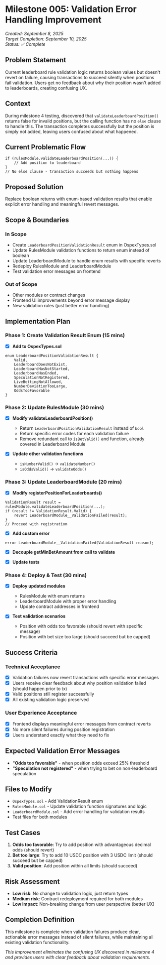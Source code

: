 # Milestone 005: Validation Error Handling Improvement
*Created: September 8, 2025*  
*Target Completion: September 10, 2025*  
*Status: ✅ Complete*

## Problem Statement
Current leaderboard rule validation logic returns boolean values but doesn't revert on failure, causing transactions to succeed silently when positions fail validation. Users get no feedback about why their position wasn't added to leaderboards, creating confusing UX.

## Context
During milestone 4 testing, discovered that `validateLeaderboardPosition()` returns false for invalid positions, but the calling function has no `else` clause to handle this. The transaction completes successfully but the position is simply not added, leaving users confused about what happened.

## Current Problematic Flow
```solidity
if (rulesModule.validateLeaderboardPosition(...)) {
    // Add position to leaderboard
}
// No else clause - transaction succeeds but nothing happens
```

## Proposed Solution
Replace boolean returns with enum-based validation results that enable explicit error handling and meaningful revert messages.

## Scope & Boundaries

### In Scope
- Create `LeaderboardPositionValidationResult` enum in OspexTypes.sol
- Update RulesModule validation functions to return enum instead of boolean
- Update LeaderboardModule to handle enum results with specific reverts
- Redeploy RulesModule and LeaderboardModule
- Test validation error messages on frontend

### Out of Scope
- Other modules or contract changes
- Frontend UI improvements beyond error message display
- New validation rules (just better error handling)

## Implementation Plan

### Phase 1: Create Validation Result Enum (15 mins)
- [X] **Add to OspexTypes.sol**
```solidity
enum LeaderboardPositionValidationResult {
    Valid,
    LeaderboardDoesNotExist,
    LeaderboardHasNotStarted,
    LeaderboardHasEnded,
    SpeculationNotRegistered,
    LiveBettingNotAllowed,
    NumberDeviationTooLarge,
    OddsTooFavorable
}
```

### Phase 2: Update RulesModule (30 mins)
- [X] **Modify validateLeaderboardPosition()**
  - Return `LeaderboardPositionValidationResult` instead of `bool`
  - Return specific error codes for each validation failure
  - Remove redundant call to `isBetValid()` and function, already covered in Leaderboard Module

- [X] **Update other validation functions**
  - `isNumberValid()` → `validateNumber()`
  - `isOddsValid()` → `validateOdds()`

### Phase 3: Update LeaderboardModule (20 mins)
- [X] **Modify registerPositionForLeaderboards()**
```solidity
ValidationResult result = rulesModule.validateLeaderboardPosition(...);
if (result != ValidationResult.Valid) {
    revert LeaderboardModule__ValidationFailed(result);
}
// Proceed with registration
```

- [X] **Add custom error**
```solidity
error LeaderboardModule__ValidationFailed(ValidationResult reason);
```

- [X] **Decouple getMinBetAmount from call to validate**

- [X] **Update tests**

### Phase 4: Deploy & Test (30 mins)
- [X] **Deploy updated modules**
  - RulesModule with enum returns
  - LeaderboardModule with proper error handling
  - Update contract addresses in frontend

- [X] **Test validation scenarios**
  - Position with odds too favorable (should revert with specific message)
  - Position with bet size too large (should succeed but be capped)

## Success Criteria

### Technical Acceptance
- [X] Validation failures now revert transactions with specific error messages
- [X] Users receive clear feedback about why position validation failed (should happen prior to tx)
- [X] Valid positions still register successfully
- [X] All existing validation logic preserved

### User Experience Acceptance
- [X] Frontend displays meaningful error messages from contract reverts
- [X] No more silent failures during position registration
- [X] Users understand exactly what they need to fix

## Expected Validation Error Messages
- **"Odds too favorable"** - when position odds exceed 25% threshold
- **"Speculation not registered"** - when trying to bet on non-leaderboard speculation

## Files to Modify
- `OspexTypes.sol` - Add ValidationResult enum
- `RulesModule.sol` - Update validation function signatures and logic
- `LeaderboardModule.sol` - Add error handling for validation results
- Test files for both modules

## Test Cases
1. **Odds too favorable**: Try to add position with advantageous decimal odds (should revert)
2. **Bet too large**: Try to add 10 USDC position with 3 USDC limit (should succeed but be capped)
3. **Valid position**: Add position within all limits (should succeed)

## Risk Assessment
- **Low risk**: No change to validation logic, just return types
- **Medium risk**: Contract redeployment required for both modules
- **Low impact**: Non-breaking change from user perspective (better UX)

## Completion Definition
This milestone is complete when validation failures produce clear, actionable error messages instead of silent failures, while maintaining all existing validation functionality.

*This improvement eliminates the confusing UX discovered in milestone 4 and provides users with clear feedback about validation requirements.*